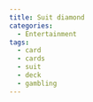```yaml
---
title: Suit diamond
categories:
  - Entertainment
tags:
  - card
  - cards
  - suit
  - deck
  - gambling
---
```

